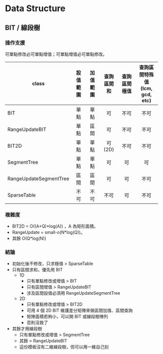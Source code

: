 # Data Structure

## BIT / 線段樹
### 操作支援
可單點修改必可單點增值；可單點增值必可單點修改。

| class                  | 設值範圍 | 加值範圍 | 查詢區間和 | 查詢區間極值 | 查詢區間特殊值 <br/> (lcm, gcd, etc) |
| ---------------------- | :------: | :------: | :--------: | :----------: | :--------------------------------: |
| BIT                    |   單點   |   單點   |     可     |     不可     |                不可                |
| RangeUpdateBIT         |   單點   |   區間   |     可     |     不可     |                不可                |
| BIT2D                  |   單點   |   單點   |   可(2D)   |     不可     |                不可                |
| SegmentTree            |   單點   |   單點   |     可     |      可      |                 可                 |
| RangeUpdateSegmentTree |   區間   |   區間   |     可     |      可      |                不可                |
| SparseTable            |   不可   |   不可   |    不可    |      可      |                不可                |

### 複雜度
* BIT2D = O((A+Q)*log(A)) ，A 為矩形面積。
* RangeUpdate = small-o(N*log(Q))。
* 其餘 O(Q*log(N))

### 結論
* 初始化後不修改，只求極值 > SparseTable
* 只有區間求和，優先用 BIT
  * 1D
    * 只有單點修改或增值 > BIT
    * 只有區間增值 > RangeUpdateBIT
    * 涉及區間設值必須用 RangeUpdateSegmentTree
  * 2D
    * 只有單點修改或增值 > BIT2D
    * 可用 4 個 2D BIT 維護差分矩陣來做區間加值、區間查詢
    * 矩陣面積若夠小，可以開 BIT 或線段樹陣列
    * 否則沒救了
* 其餘才用線段樹
  * 只有單點修改或增值 > SegmentTree
  * 其餘 > RangeUpdateBIT
  * 這份模板沒有二維線段樹，但可以用一維自己刻
